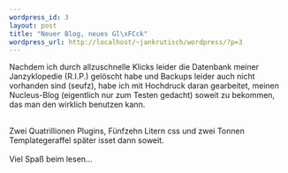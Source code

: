 ```yaml
--- 
wordpress_id: 3
layout: post
title: "Neuer Blog, neues Gl\xFCck"
wordpress_url: http://localhost/~jankrutisch/wordpress/?p=3
---
```

Nachdem ich durch allzuschnelle Klicks leider die Datenbank meiner Janzyklopedie (R.I.P.) gel&ouml;scht habe und Backups leider auch nicht vorhanden sind (seufz), habe ich mit Hochdruck daran gearbeitet, meinen Nucleus-Blog (eigentlich nur zum Testen gedacht) soweit zu bekommen, das man den wirklich benutzen kann.<br />
<br />
Zwei Quatrillionen Plugins, F&uuml;nfzehn Litern css und zwei Tonnen Templategeraffel sp&auml;ter isset dann soweit.<br />
<br />
Viel Spa&szlig; beim lesen...
